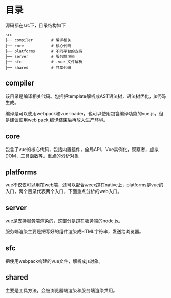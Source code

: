# 目录

源码都在src下，目录结构如下

```
src
├── compiler        # 编译相关
├── core            # 核心代码
├── platforms       # 不同平台的支持
├── server          # 服务端渲染
├── sfc             # .vue 文件解析
├── shared          # 共享代码
```

## compiler

该目录是编译相关代码。包括把template解析成AST语法树，语法树优化，js代码生成。

编译是可以使用webpack和vue-loader，也可以使用包含编译功能的vue.js，但是建议使用web pack,编译结束后再放入生产环境。

## core

包含了vue的核心代码，包括内置组件，全局API，Vue实例化，观察者，虚拟DOM，工具函数等。重点的分析对象

## platforms

vue不仅仅可以用在web端，还可以配合weex跑在native上，platforms是vue的入口，两个目录代表两个入口，下面重点分析的web入口。

## server

vue是支持服务端渲染的，这部分是跑在服务端的node.js。

服务端渲染主要是把写好的组件渲染成HTML字符串，发送给浏览器。

## sfc

把使用webpack构建的vue文件，解析成js对象。

## shared

主要是工具方法，会被浏览器端渲染和服务端渲染共用。